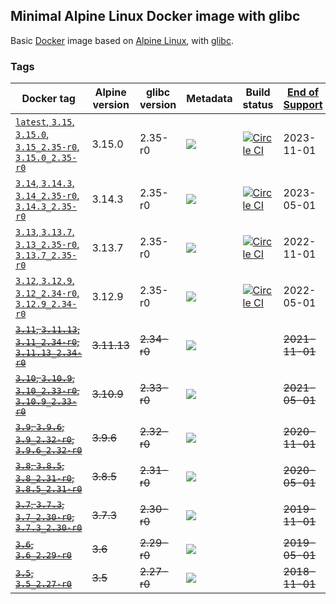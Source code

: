 ## Minimal Alpine Linux Docker image with glibc

Basic [Docker](https://www.docker.com/) image based on [Alpine Linux](http://alpinelinux.org/), with [glibc](https://github.com/sgerrand/alpine-pkg-glibc).

### Tags

| Docker tag | Alpine version | glibc version | Metadata | Build status | [End of Support](https://alpinelinux.org/releases/)  |
| --- | --- |---------------| --- | --- | --- |
| [`latest`, `3.15`, `3.15.0`, `3.15_2.35-r0`, `3.15.0_2.35-r0`](https://github.com/jeanblanchard/docker-alpine-glibc/blob/main/Dockerfile) | 3.15.0 | 2.35-r0       | ![](https://img.shields.io/docker/image-size/jeanblanchard/alpine-glibc/latest) | [![Circle CI](https://circleci.com/gh/jeanblanchard/docker-alpine-glibc/tree/main.svg?style=shield)](https://circleci.com/gh/jeanblanchard/docker-alpine-glibc/tree/main) | 2023-11-01 |
| [`3.14`, `3.14.3`, `3.14_2.35-r0`, `3.14.3_2.35-r0`](https://github.com/jeanblanchard/docker-alpine-glibc/blob/main/Dockerfile) | 3.14.3 | 2.35-r0       | ![](https://img.shields.io/docker/image-size/jeanblanchard/alpine-glibc/3.14) | [![Circle CI](https://circleci.com/gh/jeanblanchard/docker-alpine-glibc/tree/alpine3.14.svg?style=shield)](https://circleci.com/gh/jeanblanchard/docker-alpine-glibc/tree/alpine3.14) | 2023-05-01 |
| [`3.13`, `3.13.7`, `3.13_2.35-r0`, `3.13.7_2.35-r0`](https://github.com/jeanblanchard/docker-alpine-glibc/blob/main/Dockerfile) | 3.13.7 | 2.35-r0       | ![](https://img.shields.io/docker/image-size/jeanblanchard/alpine-glibc/3.13) | [![Circle CI](https://circleci.com/gh/jeanblanchard/docker-alpine-glibc/tree/alpine3.13.svg?style=shield)](https://circleci.com/gh/jeanblanchard/docker-alpine-glibc/tree/alpine3.13) | 2022-11-01 |
| [`3.12`, `3.12.9`, `3.12_2.34-r0`, `3.12.9_2.34-r0`](https://github.com/jeanblanchard/docker-alpine-glibc/blob/alpine3.12/Dockerfile) | 3.12.9 | 2.35-r0       | ![](https://img.shields.io/docker/image-size/jeanblanchard/alpine-glibc/3.12) | [![Circle CI](https://circleci.com/gh/jeanblanchard/docker-alpine-glibc/tree/alpine3.12.svg?style=shield)](https://circleci.com/gh/jeanblanchard/docker-alpine-glibc/tree/alpine3.12) | 2022-05-01 |
| ~~[`3.11`, `3.11.13`, `3.11_2.34-r0`, `3.11.13_2.34-r0`](https://github.com/jeanblanchard/docker-alpine-glibc/blob/alpine3.11/Dockerfile)~~ | ~~3.11.13~~ | ~~2.34-r0~~   | ![](https://img.shields.io/docker/image-size/jeanblanchard/alpine-glibc/3.11) |  | ~~2021-11-01~~ |
| ~~[`3.10`, `3.10.9`, `3.10_2.33-r0`, `3.10.9_2.33-r0`](https://github.com/jeanblanchard/docker-alpine-glibc/blob/alpine3.10/Dockerfile)~~ | ~~3.10.9~~ | ~~2.33-r0~~   | ![](https://img.shields.io/docker/image-size/jeanblanchard/alpine-glibc/3.10) |  | ~~2021-05-01~~ |
| ~~[`3.9`, `3.9.6`, `3.9_2.32-r0`, `3.9.6_2.32-r0`](https://github.com/jeanblanchard/docker-alpine-glibc/blob/alpine3.9/Dockerfile)~~ | ~~3.9.6~~ | ~~2.32-r0~~   | ![](https://img.shields.io/docker/image-size/jeanblanchard/alpine-glibc/3.9) |  | ~~2020-11-01~~ |
| ~~[`3.8`, `3.8.5`, `3.8_2.31-r0`, `3.8.5_2.31-r0`](https://github.com/jeanblanchard/docker-alpine-glibc/blob/alpine3.8/Dockerfile)~~ | ~~3.8.5~~ | ~~2.31-r0~~   | ![](https://img.shields.io/docker/image-size/jeanblanchard/alpine-glibc/3.8) |  | ~~2020-05-01~~ |
| ~~[`3.7`, `3.7.3`, `3.7_2.30-r0`, `3.7.3_2.30-r0`](https://github.com/jeanblanchard/docker-alpine-glibc/blob/alpine3.7/Dockerfile)~~ | ~~3.7.3~~ | ~~2.30-r0~~   | ![](https://img.shields.io/docker/image-size/jeanblanchard/alpine-glibc/3.7) |  | ~~2019-11-01~~ |
| ~~[`3.6`, `3.6_2.29-r0`](https://github.com/jeanblanchard/docker-alpine-glibc/blob/alpine3.6/Dockerfile)~~ | ~~3.6~~ | ~~2.29-r0~~   | ![](https://img.shields.io/docker/image-size/jeanblanchard/alpine-glibc/3.6) |  | ~~2019-05-01~~ |
| ~~[`3.5`, `3.5_2.27-r0`](https://github.com/jeanblanchard/docker-alpine-glibc/blob/alpine3.5/Dockerfile)~~ | ~~3.5~~ | ~~2.27-r0~~   | ![](https://img.shields.io/docker/image-size/jeanblanchard/alpine-glibc/3.5) |  | ~~2018-11-01~~ |
